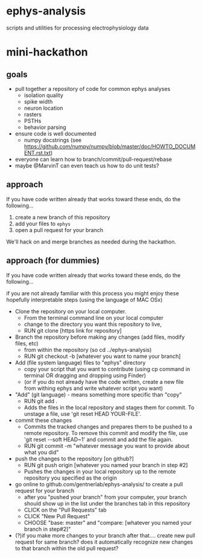 # ephys-analysis
scripts and utilities for processing electrophysiology data

# mini-hackathon

## goals
- pull together a repository of code for common ephys analyses
  - isolation quality
  - spike width
  - neuron location
  - rasters
  - PSTHs
  - behavior parsing
- ensure code is well documented
  - numpy docstrings (see https://github.com/numpy/numpy/blob/master/doc/HOWTO_DOCUMENT.rst.txt)
- everyone can learn how to branch/commit/pull-request/rebase
- maybe @MarvinT can even teach us how to do unit tests?

## approach

If you have code written already that works toward these ends, do the following...

1. create a new branch of this repository
2. add your files to `ephys`
3. open a pull request for your branch

We'll hack on and merge branches as needed during the hackathon.

## approach (for dummies)

If you have code written already that works toward these ends, do the following...

if you are not already familiar with this process you might enjoy these hopefully interpretable steps
(using the language of MAC OSx)
- Clone the repository on your local computer.
	- From the terminal command line on your local computer 
	- change to the directory you want this repository to live, 
	- RUN git clone [https link for repository]
- Branch the repository before making any changes (add files, modify files, etc)
	- from within the repository (so cd ../ephys-analysis)
	- RUN git checkout -b [whatever you want to name your branch]
- Add (file system language) files to "ephys" directory
	- copy your script that you want to contribute (using cp command in terminal OR dragging and dropping using Finder)
	- (or if you do not already have the code written, create a new file from withing ephys and write whatever script you want)
- "Add" (git language) - means something more specific than "copy"
	- RUN git add .
	- Adds the files in the local repository and stages them for commit. To unstage a file, use 'git reset HEAD YOUR-FILE'.
- commit these changes 
	- Commits the tracked changes and prepares them to be pushed to a remote repository. To remove this commit and modify the file, use 'git reset --soft HEAD~1' and commit and add the file again.
	- RUN git commit -m "whatever message you want to provide about what you did"
- push the changes to the repository [on github?] 
	- RUN git push origin [whatever you named your branch in step #2]
	- Pushes the changes in your local repository up to the remote repository you specified as the origin
- go online to github.com/gentnerlab/ephys-analysis/ to create a pull request for your branch
	- after you "pushed your branch" from your computer, your branch should show up in the list under the branches tab in this repository
	- CLICK on the "Pull Requests" tab
	- CLICK "New Pull Request"
	- CHOOSE "base: master" and "compare: [whatever you named your branch in step#2]"
- (?)if you make more changes to your branch after that.... create new pull request for same branch? does it automatically recognize new changes to that branch within the old pull request?


